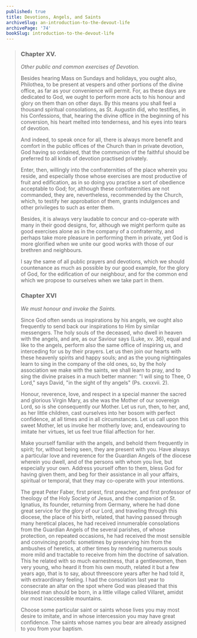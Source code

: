 ```yaml
---
published: true
title: Devotions, Angels, and Saints
archiveSlug: an-introduction-to-the-devout-life
archivePage: '74'
bookSlug: introduction-to-the-devout-life
---
```


> ### Chapter XV.
>
> *Other public and common exercises of Devotion.*
>
> Besides hearing Mass on Sundays and holidays, you ought also, Philothea, to be present at vespers and other portions of the divine office, as far as your convenience will permit. For, as these days are dedicated to God, we ought to perform more acts to his honour and glory on them than on other days. By this means you shall feel a thousand spiritual consolations, as St. Augustin did, who testifies, in his Confessions, that, hearing the divine office in the beginning of his conversion, his heart melted into tenderness, and his eyes into tears of devotion.
>
> And indeed, to speak once for all, there is always more benefit and comfort in the public offices of the Church than in private devotion, God having so ordained, that the communion of the faithful should be preferred to all kinds of devotion practised privately.
>
> Enter, then, willingly into the confraternities of the place wherein you reside, and especially those whose exercises are most productive of fruit and edification, as in so doing you practise a sort of obedience acceptable to God; for, although these confraternities are not commanded, they are, nevertheless, recommended by the Church, which, to testify her approbation of them, grants indulgences and other privileges to such as enter them.
>
> Besides, it is always very laudable to concur and co-operate with many in their good designs, for, although we might perform quite as good exercises alone as in the company of a confraternity, and perhaps take more pleasure in performing them in private, yet God is more glorified when we unite our good works with those of our brethren and neighbours.
>
> I say the same of all public prayers and devotions, which we should countenance as much as possible by our good example, for the glory of God, for the edification of our neighbour, and for the common end which we propose to ourselves when we take part in them.
>
> ### Chapter XVI
>
> *We must honour and invoke the Saints.*
>
> Since God often sends us inspirations by his angels, we ought also frequently to send back our inspirations to Him by similar messengers. The holy souls of the deceased, who dwell in heaven with the angels, and are, as our Saviour says (Luke, xv. 36), equal and like to the angels, perform also the same office of inspiring us, and interceding for us by their prayers. Let us then join our hearts with these heavenly spirits and happy souls; and as the young nightingales learn to sing in the company of the old ones, so, by the holy association we make with the saints, we shall learn to pray, and to sing the divine praises in a much better manner: "I will sing to Thee, O Lord," says David, "in the sight of thy angels" (Ps. cxxxvii. 2).
>
> Honour, reverence, love, and respect in a special manner the sacred and glorious Virgin Mary, as she was the Mother of our sovereign Lord, so is she consequently our Mother. Let us run, then, to her, and, as her little children, cast ourselves into her bosom with perfect confidence, at all times and in all circumstances. Let us call upon this sweet Mother, let us invoke her motherly love; and, endeavouring to imitate her virtues, let us feel true filial affection for her.
>
> Make yourself familiar with the angels, and behold them frequently in spirit; for, without being seen, they are present with you. Have always a particular love and reverence for the Guardian Angels of the diocese wherein you dwell, and of the persons with whom you live, but especially your own. Address yourself often to them, bless God for having given them, and beg for their assistance in all your affairs, spiritual or temporal, that they may co-operate with your intentions.
>
> The great Peter Faber, first priest, first preacher, and first professor of theology of the Holy Society of Jesus, and the companion of St. Ignatius, its founder, returning from Germany, where he had done great service for the glory of our Lord, and traveling through this diocese, the place of his birth, related, that having passed through many heretical places, he had received innumerable consolations from the Guardian Angels of the several parishes, of whose protection, on repeated occasions, he had received the most sensible and convincing proofs: sometimes by preserving him from the ambushes of heretics, at other times by rendering numerous souls more mild and tractable to receive from him the doctrine of salvation. This he related with so much earnestness, that a gentlewomen, then very young, who heard it from his own mouth, related it but a few years ago, that is to say, about threescore years after he had told it, with extraordinary feeling. I had the consolation last year to consecrate an altar on the spot where God was pleased that this blessed man should be born, in a little village called Villaret, amidst our most inaccessible mountains.
>
> Choose some particular saint or saints whose lives you may most desire to imitate, and in whose intercession you may have great confidence. The saints whose names you bear are already assigned to you from your baptism.
